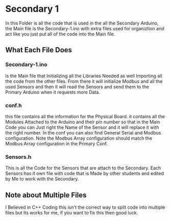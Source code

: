 # Secondary 1
In this Folder is all the code that is used in the all the Secondary Arduino, the Main file is the Secondary-1.ino with extra files used for organiztion and act like you just put all of the code into the Main file.
## What Each File Does
### Secondary-1.ino
is the Main file that Initializing all the Libraries Needed as well Importing all the code from the other files. From there it will initialize Modbus and all the used Sensors and then it will read the Sensors and send them to the Primary Arduino when it requests more Data.
### conf.h
this file contains all the information for the Physical Board. it contains all the Modules Attached to the Arduino and their pin number so that in the Main Code you can Just right the Name of the Sensor and it will replace it with the right number. In the conf you can also find General Serial and Modbus configuration. Note the Modbus Array configuration should match the Modbus Array configuration in the Primary Conf.
### Sensors.h
This is all the Code for the Sensors that are attach to the Secondary. Each Sensors has it own file with code that is Made by other students and edited by Me to work with the Secondary.

## Note about Multiple Files
I Believed in C++ Coding this isn't the correct way to split code into multiple files but Its works for me, if you want to fix this then good luck.